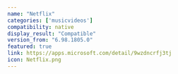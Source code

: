 ```yaml
---
name: "Netflix"
categories: ['musicvideos']
compatibility: native
display_result: "Compatible"
version_from: "6.98.1805.0"
featured: true
link: https://apps.microsoft.com/detail/9wzdncrfj3tj
icon: Netflix.png
---
```


